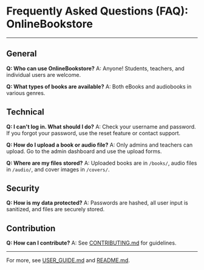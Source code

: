 # Frequently Asked Questions (FAQ): OnlineBookstore

---

## General
**Q: Who can use OnlineBookstore?**
A: Anyone! Students, teachers, and individual users are welcome.

**Q: What types of books are available?**
A: Both eBooks and audiobooks in various genres.

## Technical
**Q: I can't log in. What should I do?**
A: Check your username and password. If you forgot your password, use the reset feature or contact support.

**Q: How do I upload a book or audio file?**
A: Only admins and teachers can upload. Go to the admin dashboard and use the upload forms.

**Q: Where are my files stored?**
A: Uploaded books are in `/books/`, audio files in `/audio/`, and cover images in `/covers/`.

## Security
**Q: How is my data protected?**
A: Passwords are hashed, all user input is sanitized, and files are securely stored.

## Contribution
**Q: How can I contribute?**
A: See [CONTRIBUTING.md](CONTRIBUTING.md) for guidelines.

---

For more, see [USER_GUIDE.md](USER_GUIDE.md) and [README.md](README.md).
